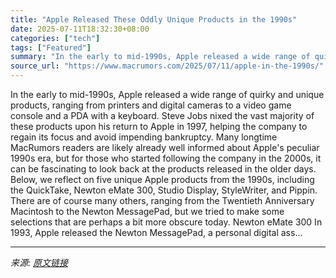 ```yaml
---
title: "Apple Released These Oddly Unique Products in the 1990s"
date: 2025-07-11T18:32:30+08:00
categories: ["tech"]
tags: ["Featured"]
summary: "In the early to mid-1990s, Apple released a wide range of quirky and unique products, ranging from printers and digital cameras to a video game console and a PDA with a keyboard. Steve Jobs nixed the "
source_url: "https://www.macrumors.com/2025/07/11/apple-in-the-1990s/"
---
```


In the early to mid-1990s, Apple released a wide range of quirky and unique products, ranging from printers and digital cameras to a video game console and a PDA with a keyboard. Steve Jobs nixed the vast majority of these products upon his return to Apple in 1997, helping the company to regain its focus and avoid impending bankruptcy. Many longtime MacRumors readers are likely already well informed about Apple's peculiar 1990s era, but for those who started following the company in the 2000s, it can be fascinating to look back at the products released in the older days. Below, we reflect on five unique Apple products from the 1990s, including the QuickTake, Newton eMate 300, Studio Display, StyleWriter, and Pippin. There are of course many others, ranging from the Twentieth Anniversary Macintosh to the Newton MessagePad, but we tried to make some selections that are perhaps a bit more obscure today. Newton eMate 300 In 1993, Apple released the Newton MessagePad, a personal digital ass...

---

*来源: [原文链接](https://www.macrumors.com/2025/07/11/apple-in-the-1990s/)*
